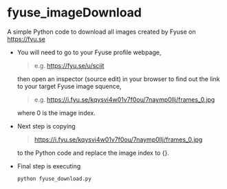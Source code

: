 # fyuse_imageDownload
A simple Python code to download all images created by Fyuse on https://fyu.se

* You will need to go to your Fyuse profile webpage, 
    > e.g. https://fyu.se/u/sciit
    
    then open an inspector (source edit) in your browser to find out the link to your target Fyuse image squence, 
    > e.g. https://i.fyu.se/kqysvi4w01v7f0ou/7naymp0llj/frames_0.jpg 

    where 0 is the image index.

* Next step is copying 
    > https://i.fyu.se/kqysvi4w01v7f0ou/7naymp0llj/frames_0.jpg 

    to the Python code and replace the image index to {}.

* Final step is executing
    ```
    python fyuse_download.py
    ```
